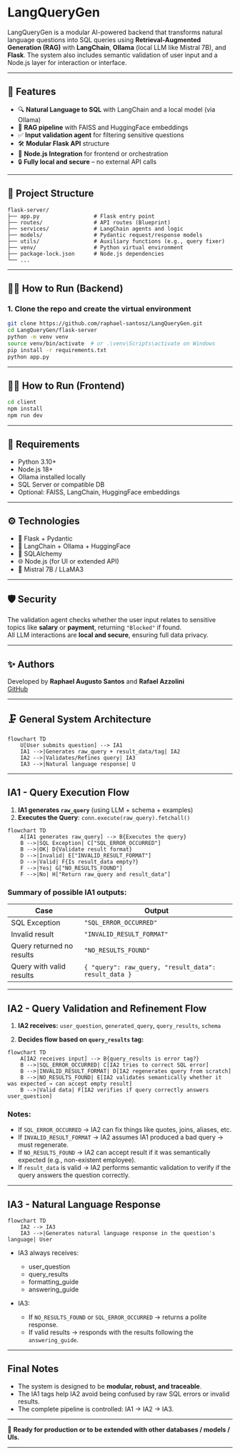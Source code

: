 # LangQueryGen

LangQueryGen is a modular AI-powered backend that transforms natural language questions into SQL queries using **Retrieval-Augmented Generation (RAG)** with **LangChain**, **Ollama** (local LLM like Mistral 7B), and **Flask**. The system also includes semantic validation of user input and a Node.js layer for interaction or interface.

---

## 🚀 Features

- 🔍 **Natural Language to SQL** with LangChain and a local model (via Ollama)
- 🧠 **RAG pipeline** with FAISS and HuggingFace embeddings
- ✅ **Input validation agent** for filtering sensitive questions
- 🛠️ **Modular Flask API** structure
- 🧩 **Node.js Integration** for frontend or orchestration
- 🔒 **Fully local and secure** – no external API calls

---

## 📁 Project Structure

```
flask-server/
├── app.py                 # Flask entry point
├── routes/                # API routes (Blueprint)
├── services/              # LangChain agents and logic
├── models/                # Pydantic request/response models
├── utils/                 # Auxiliary functions (e.g., query fixer)
├── venv/                  # Python virtual environment
├── package-lock.json      # Node.js dependencies
└── ...
```

---

## 👩‍💻 How to Run (Backend)

### 1. Clone the repo and create the virtual environment

```bash
git clone https://github.com/raphael-santosz/LangQueryGen.git
cd LangQueryGen/flask-server
python -m venv venv
source venv/bin/activate  # or .\venv\Scripts\activate on Windows
pip install -r requirements.txt
python app.py
```

---

## 👩‍💻 How to Run (Frontend)

```bash
cd client
npm install
npm run dev
```

---

## 📆 Requirements

- Python 3.10+
- Node.js 18+
- Ollama installed locally
- SQL Server or compatible DB
- Optional: FAISS, LangChain, HuggingFace embeddings

---

## ⚙️ Technologies

- 🐍 Flask + Pydantic
- 🧠 LangChain + Ollama + HuggingFace
- 🫮 SQLAlchemy
- 🌐 Node.js (for UI or extended API)
- 🧠 Mistral 7B / LLaMA3

---

## 🛡️ Security

The validation agent checks whether the user input relates to sensitive topics like **salary** or **payment**, returning `"Blocked"` if found.\
All LLM interactions are **local and secure**, ensuring full data privacy.

---

## ✨ Authors

Developed by **Raphael Augusto Santos**  and **Rafael Azzolini**\
[GitHub](https://github.com/raphael-santosz)

---

## 🗜️ General System Architecture

```mermaid
flowchart TD
    U[User submits question] --> IA1
    IA1 -->|Generates raw_query + result_data/tag| IA2
    IA2 -->|Validates/Refines query| IA3
    IA3 -->|Natural language response| U
```

---

## IA1 - Query Execution Flow

1. **IA1 generates `raw_query`** (using LLM + schema + examples)
2. **Executes the Query**: `conn.execute(raw_query).fetchall()`

```mermaid
flowchart TD
    A[IA1 generates raw_query] --> B{Executes the query}
    B -->|SQL Exception| C["SQL_ERROR_OCCURRED"]
    B -->|OK| D{Validate result format}
    D -->|Invalid| E["INVALID_RESULT_FORMAT"]
    D -->|Valid| F{Is result_data empty?}
    F -->|Yes| G["NO_RESULTS_FOUND"]
    F -->|No| H["Return raw_query and result_data"]
```

### Summary of possible IA1 outputs:

| Case                          | Output                                               |
| ----------------------------- | --------------------------------------------------- |
| SQL Exception                 | `"SQL_ERROR_OCCURRED"`                              |
| Invalid result                 | `"INVALID_RESULT_FORMAT"`                           |
| Query returned no results      | `"NO_RESULTS_FOUND"`                                |
| Query with valid results       | `{ "query": raw_query, "result_data": result_data }` |

---

## IA2 - Query Validation and Refinement Flow

1. **IA2 receives:** `user_question`, `generated_query`, `query_results`, `schema`

2. **Decides flow based on `query_results` tag:**

```mermaid
flowchart TD
    A[IA2 receives input] --> B{query_results is error tag?}
    B -->|SQL_ERROR_OCCURRED| C[IA2 tries to correct SQL error]
    B -->|INVALID_RESULT_FORMAT| D[IA2 regenerates query from scratch]
    B -->|NO_RESULTS_FOUND| E[IA2 validates semantically whether it was expected → can accept empty result]
    B -->|Valid data| F[IA2 verifies if query correctly answers user_question]
```

### Notes:

- If `SQL_ERROR_OCCURRED` → IA2 can fix things like quotes, joins, aliases, etc.
- If `INVALID_RESULT_FORMAT` → IA2 assumes IA1 produced a bad query → must regenerate.
- If `NO_RESULTS_FOUND` → IA2 can accept result if it was semantically expected (e.g., non-existent employee).
- If `result_data` is valid → IA2 performs semantic validation to verify if the query answers the question correctly.

---

## IA3 - Natural Language Response

```mermaid
flowchart TD
    IA2 --> IA3
    IA3 -->|Generates natural language response in the question's language| User
```

- IA3 always receives:

  - user_question
  - query_results
  - formatting_guide
  - answering_guide

- IA3:

  - If `NO_RESULTS_FOUND` or `SQL_ERROR_OCCURRED` → returns a polite response.
  - If valid results → responds with the results following the `answering_guide`.

---

## Final Notes

- The system is designed to be **modular, robust, and traceable**.
- The IA1 tags help IA2 avoid being confused by raw SQL errors or invalid results.
- The complete pipeline is controlled: IA1 → IA2 → IA3.

---

🚀 **Ready for production or to be extended with other databases / models / UIs.**

---
